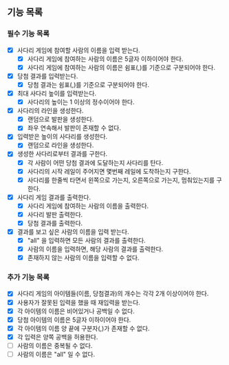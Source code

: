 ## 기능 목록

### 필수 기능 목록

- [x] 사다리 게임에 참여할 사람의 이름을 입력 받는다.
    - [x] 사다리 게임에 참여하는 사람의 이름은 5글자 이하이어야 한다.
    - [x] 사다리 게임에 참여하는 사람의 이름은 쉼표(,)를 기준으로 구분되어야 한다.

- [x] 당첨 결과를 입럭받는다.
    - [x] 당첨 결과는 쉼표(,)를 기준으로 구분되어야 한다.

- [x] 최대 사다리 높이를 입력받는다.
    - [x] 사다리의 높이는 1 이상의 정수이어야 한다.

- [x] 사다리의 라인을 생성한다.
    - [x] 랜덤으로 발판을 생성한다.
    - [x] 좌우 연속해서 발판이 존재할 수 없다.

- [x] 입력받은 높이의 사다리를 생성한다.
    - [x] 랜덤으로 라인을 생성한다.

- [x] 생성한 사다리로부터 결과를 구한다.
    - [x] 각 사람이 어떤 당첨 결과에 도달하는지 사다리를 탄다.
    - [x] 사다리의 시작 레일이 주어지면 몇번째 레일에 도착하는지 구한다.
    - [x] 사다리를 한줄씩 타면서 왼쪽으로 가는지, 오른쪽으로 가는지, 멈춰있는지를 구한다.

- [x] 사다리 게임 결과를 출력한다.
    - [x] 사다리 게임에 참여하는 사람의 이름을 출력한다.
    - [x] 사다리 발판 출력한다.
    - [x] 당첨 결과를 출력한다.

- [x] 결과를 보고 싶은 사람의 이름을 입력 받는다.
    - [x] "all" 을 입력하면 모든 사람의 결과를 출력한다.
    - [x] 사람의 이름을 입력하면, 해당 사람의 결과를 출력한다.
    - [x] 존재하지 않는 사람의 이름을 입력할 수 없다.

### 추가 기능 목록

- [x] 사다리 게임의 아이템들(이름, 당첨결과)의 개수는 각각 2개 이상이어야 한다.
- [x] 사용자가 잘못된 입력을 했을 때 재입력을 받는다.
- [x] 각 아이템의 이름은 비어있거나 공백일 수 없다.
- [x] 당첨 아이템의 이름은 5글자 이하이어야 한다.
- [x] 각 아이템의 이름 양 끝에 구분자(,)가 존재할 수 없다.
- [x] 각 입력은 양쪽 공백을 허용한다.
- [ ] 사람의 이름은 중복될 수 없다.
- [ ] 사람의 이름은 "all" 일 수 없다.
